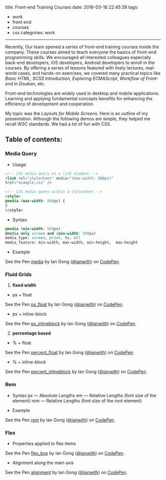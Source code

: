 title: Front-end Training Courses
date: 2016-03-16 22:45:39
tags:
- work
- front end
- courses
- css
categories: work
---

Recently, Our team opened a series of front-end training courses inside the company. These courses aimed to teach everyone the basics of front-end programming skills. We encouraged all interested colleagues especially back-end developers, iOS developers, Android developers to enroll in the courses. By offering a series of lessons featured with lively lectures, real-world cases, and hands-on exercises, we covered many practical topics like *Basic HTML*, *SCSS Introduction*, *Exploring ECMAScript*, *Workflow of Front-end in Douban*, etc.

Front-end technologies are widely used in desktop and mobile applications. Learning and applying fundamental concepts benefits for enhancing the efficiency of development and cooperation.

<!-- more -->

My topic was the *Layouts for Mobile Screens*. Here is an outline of my presentation. Although the following demos are simple, they helped me recall W3C standards. We had a lot of fun with CSS.

## Table of contents:

### Media Query

- Usage:
```html
<!-- CSS media query on a link element -->
<link rel="stylesheet" media="(max-width: 800px)"
href="example.css" />

<!-- CSS media query within a stylesheet -->
<style>
@media (max-width: 800px) {
}
</style>
```

- Syntax:
```css
@media (min-width: 500px)
@media only screen and (min-width: 500px)
media_type: screen, print, tv, all
media_feature: min-width, max-width, min-height,  max-height
```

- Example
<p data-height="275" data-theme-id="dark" data-slug-hash="VXYdbm" data-default-tab="css,result" data-user="ianwith" data-pen-title="media" class="codepen">See the Pen <a href="https://codepen.io/ianwith/pen/VXYdbm/">media</a> by Ian Gong (<a href="https://codepen.io/ianwith">@ianwith</a>) on <a href="https://codepen.io">CodePen</a>.</p>
<script async src="https://static.codepen.io/assets/embed/ei.js"></script>

### Fluid Grids

1. **fixed width**

- px + float
<p data-height="275" data-theme-id="dark" data-slug-hash="BryVad" data-default-tab="css,result" data-user="ianwith" data-pen-title="px_float" class="codepen">See the Pen <a href="https://codepen.io/ianwith/pen/BryVad/">px_float</a> by Ian Gong (<a href="https://codepen.io/ianwith">@ianwith</a>) on <a href="https://codepen.io">CodePen</a>.</p>
<script async src="https://static.codepen.io/assets/embed/ei.js"></script>

- px + inline-block
<p data-height="275" data-theme-id="dark" data-slug-hash="zWxaGQ" data-default-tab="css,result" data-user="ianwith" data-pen-title="px_inlineblock" class="codepen">See the Pen <a href="https://codepen.io/ianwith/pen/zWxaGQ/">px_inlineblock</a> by Ian Gong (<a href="https://codepen.io/ianwith">@ianwith</a>) on <a href="https://codepen.io">CodePen</a>.</p>
<script async src="https://static.codepen.io/assets/embed/ei.js"></script>

2. **percentage based**

- % + float
<p data-height="275" data-theme-id="dark" data-slug-hash="YaPvwG" data-default-tab="css,result" data-user="ianwith" data-pen-title="percent_float" class="codepen">See the Pen <a href="https://codepen.io/ianwith/pen/YaPvwG/">percent_float</a> by Ian Gong (<a href="https://codepen.io/ianwith">@ianwith</a>) on <a href="https://codepen.io">CodePen</a>.</p>
<script async src="https://static.codepen.io/assets/embed/ei.js"></script>

- % + inline-block
<p data-height="275" data-theme-id="dark" data-slug-hash="eMmKJX" data-default-tab="css,result" data-user="ianwith" data-pen-title="percent_inlineblock" class="codepen">See the Pen <a href="https://codepen.io/ianwith/pen/eMmKJX/">percent_inlineblock</a> by Ian Gong (<a href="https://codepen.io/ianwith">@ianwith</a>) on <a href="https://codepen.io">CodePen</a>.</p>
<script async src="https://static.codepen.io/assets/embed/ei.js"></script>

### Rem

- Syntax
px — Absolute Lengths
em — Relative Lengths (font size of the element)
rem — Relative Lengths (font size of the root element)

- Example
<p data-height="275" data-theme-id="dark" data-slug-hash="WzbyjK" data-default-tab="css,result" data-user="ianwith" data-pen-title="rem" class="codepen">See the Pen <a href="https://codepen.io/ianwith/pen/WzbyjK/">rem</a> by Ian Gong (<a href="https://codepen.io/ianwith">@ianwith</a>) on <a href="https://codepen.io">CodePen</a>.</p>
<script async src="https://static.codepen.io/assets/embed/ei.js"></script>

### Flex

- Properties applied to flex items
<p data-height="275" data-theme-id="dark" data-slug-hash="gebKeo" data-default-tab="css,result" data-user="ianwith" data-pen-title="flex_box" class="codepen">See the Pen <a href="https://codepen.io/ianwith/pen/gebKeo/">flex_box</a> by Ian Gong (<a href="https://codepen.io/ianwith">@ianwith</a>) on <a href="https://codepen.io">CodePen</a>.</p>
<script async src="https://static.codepen.io/assets/embed/ei.js"></script>

- Alignment along the main axis
<p data-height="275" data-theme-id="dark" data-slug-hash="wmBXmX" data-default-tab="css,result" data-user="ianwith" data-pen-title="alignment" class="codepen">See the Pen <a href="https://codepen.io/ianwith/pen/wmBXmX/">alignment</a> by Ian Gong (<a href="https://codepen.io/ianwith">@ianwith</a>) on <a href="https://codepen.io">CodePen</a>.</p>
<script async src="https://static.codepen.io/assets/embed/ei.js"></script>
